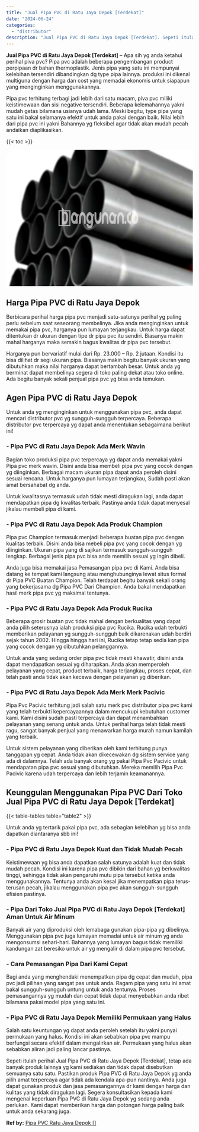 ```yaml
---
title: "Jual Pipa PVC di Ratu Jaya Depok [Terdekat]"
date: "2024-06-24"
categories: 
  - "distributor"
description: "Jual Pipa PVC di Ratu Jaya Depok [Terdekat]. Sepeti itulah perihal Jual Pipa PVC di Ratu Jaya Depok [Terdekat], tetap ada banyak produk lainnya yg kami sed..."
---
```


**Jual Pipa PVC di Ratu Jaya Depok \[Terdekat\]** – Apa sih yg anda ketahui perihal piva pvc? Pipa pvc adalah beberapa pengembangan product perpipaan dr bahan thermoplastik. Jenis pipa yang satu ini mempunyai kelebihan tersendiri dibandingkan dg type pipa lainnya. produksi ini dikenal multiguna dengan harga dan cost yang memadai ekonomis untuk siapapun yang menginginkan menggunakannya.

Pipa pvc terhitung terbagi jadi lebih dari satu macam, piva pvc miliki keistimewaan dan sisi negative tersendiri. Beberapa kelemahannya yakni mudah getas bilamana usianya udah lama. Meski begitu, type pipa yang satu ini bakal selamanya efektif untuk anda pakai dengan baik. Nilai lebih dari pipa pvc ini yakni Bahannya yg fleksibel agar tidak akan mudah pecah andaikan diaplikasikan.

{{< toc >}}

![Jual Pipa PVC di Ratu Jaya Depok [Terdekat]](/images/jaul-pipa-pvc-59.png)

## Harga Pipa PVC di Ratu Jaya Depok

Berbicara perihal harga pipa pvc menjadi satu-satunya perihal yg paling perlu sebelum saat seseorang membelinya. Jika anda menginginkan untuk memakai pipa pvc, harganya pun lumayan terjangkau. Untuk harga dapat ditentukan dr ukuran dengan tipe dr pipa pvc itu sendiri. Biasanya makin mahal harganya maka semakin bagus kwalitas dr pipa pvc tersebut.

Harganya pun bervariatif mulai dari Rp. 23.000 – Rp. 2 jutaan. Kondisi itu bisa dilihat dr segi ukuran pipa. Biasanya makin begitu banyak ukuran yang dibutuhkan maka nilai harganya dapat bertambah besar. Untuk anda yg berminat dapat membelinya segera di toko paling dekat atau toko online. Ada begitu banyak sekali penjual pipa pvc yg bisa anda temukan.

## Agen Pipa PVC di Ratu Jaya Depok

Untuk anda yg menginginkan untuk menggunakan pipa pvc, anda dapat mencari distributor pvc yg sungguh-sungguh terpercaya. Beberapa distributor pvc terpercaya yg dapat anda menentukan sebagaimana berikut ini!

### \- Pipa PVC di Ratu Jaya Depok Ada Merk Wavin

Bagian toko produksi pipa pvc terpercaya yg dapat anda memakai yakni Pipa pvc merk wavin. Disini anda bisa membeli pipa pvc yang cocok dengan yg diinginkan. Berbagai macam ukuran pipa dapat anda peroleh disini sesuai rencana. Untuk harganya pun lumayan terjangkau, Sudah pasti akan amat bersahabat dg anda.

Untuk kwalitasnya termasuk udah tidak mesti diragukan lagi, anda dapat mendapatkan pipa dg kwalitas terbaik. Pastinya anda tidak dapat menyesal jikalau membeli pipa di kami.

### \- Pipa PVC di Ratu Jaya Depok Ada Produk Champion

Pipa pvc Champion termasuk menjadi beberapa buatan pipa pvc dengan kualitas terbaik. Disini anda bisa mebeli pipa pvc yang cocok dengan yg diinginkan. Ukuran pipa yang di sajikan termasuk sungguh-sungguh lengkap. Berbagai jenis pipa pvc bisa anda memilih sesuai yg ingin dibeli.

Anda juga bisa memakai jasa Pemasangan pipa pvc di Kami. Anda bisa datang ke tempat kami langsung atau menghubunginya lewat situs formal dr Pipa PVC Buatan Champion. Telah terdapat begitu banyak sekali orang yang bekerjasama dg Pipa PVC Dari Champion. Anda bakal mendapatkan hasil merk pipa pvc yg maksimal tentunya.

### \- Pipa PVC di Ratu Jaya Depok Ada Produk Rucika

Beberapa grosir buatan pvc tidak mahal dengan berkualitas yang dapat anda pilih seterusnya ialah produksi pipa pvc Rucika. Rucika udah terbukti memberikan pelayanan yg sungguh-sungguh baik dikarenakan udah berdiri sejak tahun 2002. Hingga hingga hari ini, Rucika tetap tetap sedia kan pipa yang cocok dengan yg dibutuhkan pelanggannya.

Untuk anda yang sedang order pipa pvc tidak mesti khawatir, disini anda dapat mendapatkan sesuai yg diharapkan. Anda akan memperoleh pelayanan yang cepat, product terbaik, harga terjangkau, proses cepat, dan telah pasti anda tidak akan kecewa dengan pelayanan yg diberikan.

### \- Pipa PVC di Ratu Jaya Depok Ada Merk Merk Pacivic

Pipa Pvc Pacivic terhitung jadi salah satu merk pvc distributor pipa pvc kami yang telah terbukti kepercayaannya dalam mencukupi kebutuhan customer kami. Kami disini sudah pasti terpercaya dan dapat menambahkan pelayanan yang senang untuk anda. Untuk perihal harga telah tidak mesti ragu, sangat banyak penjual yang menawarkan harga murah namun kamilah yang terbaik.

Untuk sistem pelayanan yang diberikan oleh kami terhitung punya tanggapan yg cepat. Anda tidak akan dikecewakan dg sistem service yang ada di dalamnya. Telah ada banyak orang yg pakai Pipa Pvc Pacivic untuk mendapatan pipa pvc sesuai yang dibutuhkan. Mereka memilih Pipa Pvc Pacivic karena udah terpercaya dan lebih terjamin keamanannya.

## Keunggulan Menggunakan Pipa PVC Dari Toko Jual Pipa PVC di Ratu Jaya Depok \[Terdekat\]

{{< table-tables table="table2" >}}

Untuk anda yg tertarik pakai pipa pvc, ada sebagian kelebihan yg bisa anda dapatkan diantaranya sbb ini!

### \- Pipa PVC di Ratu Jaya Depok Kuat dan Tidak Mudah Pecah

Keistimewaan yg bisa anda dapatkan salah satunya adalah kuat dan tidak mudah pecah. Kondisi ini karena pipa pvc dibikin dari bahan yg berkwalitas tinggi, sehingga tidak akan pengaruhi mutu pipa tersebut ketika anda menggunakannya. Tentunya anda akan kesal jika menempatkan pipa terus-terusan pecah, jikalau menggunakan pipa pvc akan sungguh-sungguh efisien pastinya.

### \- Pipa Dari Toko Jual Pipa PVC di Ratu Jaya Depok \[Terdekat\] Aman Untuk Air Minum

Banyak air yang diproduksi oleh lemabaga gunakan pipa-pipa yg dibelinya. Menggunakan pipa pvc juga lumayan memadai untuk air minum yg anda mengonsumsi sehari-hari. Bahannya yang lumayan bagus tidak memiliki kandungan zat beresiko untuk air yg mengalir di dalam pipa pvc tersebut.

### \- Cara Pemasangan Pipa Dari Kami Cepat

Bagi anda yang menghendaki menempatkan pipa dg cepat dan mudah, pipa pvc jadi pilihan yang sangat pas untuk anda. Ragam pipa yang satu ini amat bakal sungguh-sungguh untung untuk anda tentunya. Proses pemasangannya yg mudah dan cepat tidak dapat menyebabkan anda ribet bilamana pakai model pipa yang satu ini.

### \- Pipa PVC di Ratu Jaya Depok Memiliki Permukaan yang Halus

Salah satu keuntungan yg dapat anda peroleh setelah itu yakni punyai permukaan yang halus. Kondisi ini akan sebabkan pipa pvc mampu berfungsi secara efektif dalam mengalirkan air. Permukaan yang halus akan sebabkan aliran jadi paling lancar pastinya.

Sepeti itulah perihal Jual Pipa PVC di Ratu Jaya Depok \[Terdekat\], tetap ada banyak produk lainnya yg kami sediakan dan tidak dapat disebutkan semuanya satu satu. Pastikan produk Pipa PVC di Ratu Jaya Depok yg anda pilih amat terpercaya agar tidak ada kendala apa-pun nantinya. Anda juga dapat gunakan produk dan jasa pemasangannya dr kami dengan harga dan kulitas yang tidak diragukan lagi. Segera konsultasikan kepada kami mengenai keperluan Pipa PVC di Ratu Jaya Depok yg sedang anda perlukan. Kami dapat memberikan harga dan potongan harga paling baik untuk anda sekarang juga.

**Ref by:** [Pipa PVC Ratu Jaya Depok []](https://id.wikipedia.org/wiki/Pipa)
